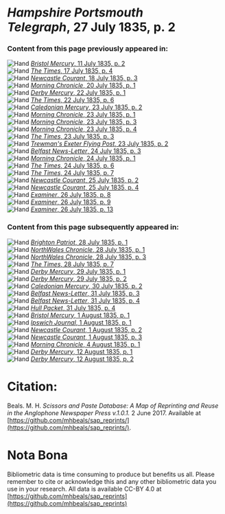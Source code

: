 # *Hampshire Portsmouth Telegraph*, 27 July 1835, p. 2  
  
### Content from this page previously appeared in:  
![Hand](http://scissorsandpaste.net/wp-content/uploads/2017/06/smallhandpointer.png) [*Bristol Mercury*, 11 July 1835, p. 2](https://mhbeals.github.io/sap_html/Bristol-Mercury/Bristol-Mercury-11-July-1835-p-2)  
![Hand](http://scissorsandpaste.net/wp-content/uploads/2017/06/smallhandpointer.png) [*The Times*, 17 July 1835, p. 4](https://mhbeals.github.io/sap_html/The-Times/The-Times-17-July-1835-p-4)  
![Hand](http://scissorsandpaste.net/wp-content/uploads/2017/06/smallhandpointer.png) [*Newcastle Courant*, 18 July 1835, p. 3](https://mhbeals.github.io/sap_html/Newcastle-Courant/Newcastle-Courant-18-July-1835-p-3)  
![Hand](http://scissorsandpaste.net/wp-content/uploads/2017/06/smallhandpointer.png) [*Morning Chronicle*, 20 July 1835, p. 1](https://mhbeals.github.io/sap_html/Morning-Chronicle/Morning-Chronicle-20-July-1835-p-1)  
![Hand](http://scissorsandpaste.net/wp-content/uploads/2017/06/smallhandpointer.png) [*Derby Mercury*, 22 July 1835, p. 1](https://mhbeals.github.io/sap_html/Derby-Mercury/Derby-Mercury-22-July-1835-p-1)  
![Hand](http://scissorsandpaste.net/wp-content/uploads/2017/06/smallhandpointer.png) [*The Times*, 22 July 1835, p. 6](https://mhbeals.github.io/sap_html/The-Times/The-Times-22-July-1835-p-6)  
![Hand](http://scissorsandpaste.net/wp-content/uploads/2017/06/smallhandpointer.png) [*Caledonian Mercury*, 23 July 1835, p. 2](https://mhbeals.github.io/sap_html/Caledonian-Mercury/Caledonian-Mercury-23-July-1835-p-2)  
![Hand](http://scissorsandpaste.net/wp-content/uploads/2017/06/smallhandpointer.png) [*Morning Chronicle*, 23 July 1835, p. 1](https://mhbeals.github.io/sap_html/Morning-Chronicle/Morning-Chronicle-23-July-1835-p-1)  
![Hand](http://scissorsandpaste.net/wp-content/uploads/2017/06/smallhandpointer.png) [*Morning Chronicle*, 23 July 1835, p. 3](https://mhbeals.github.io/sap_html/Morning-Chronicle/Morning-Chronicle-23-July-1835-p-3)  
![Hand](http://scissorsandpaste.net/wp-content/uploads/2017/06/smallhandpointer.png) [*Morning Chronicle*, 23 July 1835, p. 4](https://mhbeals.github.io/sap_html/Morning-Chronicle/Morning-Chronicle-23-July-1835-p-4)  
![Hand](http://scissorsandpaste.net/wp-content/uploads/2017/06/smallhandpointer.png) [*The Times*, 23 July 1835, p. 3](https://mhbeals.github.io/sap_html/The-Times/The-Times-23-July-1835-p-3)  
![Hand](http://scissorsandpaste.net/wp-content/uploads/2017/06/smallhandpointer.png) [*Trewman's Exeter Flying Post*, 23 July 1835, p. 2](https://mhbeals.github.io/sap_html/Trewman's-Exeter-Flying-Post/Trewman's-Exeter-Flying-Post-23-July-1835-p-2)  
![Hand](http://scissorsandpaste.net/wp-content/uploads/2017/06/smallhandpointer.png) [*Belfast News-Letter*, 24 July 1835, p. 3](https://mhbeals.github.io/sap_html/Belfast-News-Letter/Belfast-News-Letter-24-July-1835-p-3)  
![Hand](http://scissorsandpaste.net/wp-content/uploads/2017/06/smallhandpointer.png) [*Morning Chronicle*, 24 July 1835, p. 1](https://mhbeals.github.io/sap_html/Morning-Chronicle/Morning-Chronicle-24-July-1835-p-1)  
![Hand](http://scissorsandpaste.net/wp-content/uploads/2017/06/smallhandpointer.png) [*The Times*, 24 July 1835, p. 6](https://mhbeals.github.io/sap_html/The-Times/The-Times-24-July-1835-p-6)  
![Hand](http://scissorsandpaste.net/wp-content/uploads/2017/06/smallhandpointer.png) [*The Times*, 24 July 1835, p. 7](https://mhbeals.github.io/sap_html/The-Times/The-Times-24-July-1835-p-7)  
![Hand](http://scissorsandpaste.net/wp-content/uploads/2017/06/smallhandpointer.png) [*Newcastle Courant*, 25 July 1835, p. 2](https://mhbeals.github.io/sap_html/Newcastle-Courant/Newcastle-Courant-25-July-1835-p-2)  
![Hand](http://scissorsandpaste.net/wp-content/uploads/2017/06/smallhandpointer.png) [*Newcastle Courant*, 25 July 1835, p. 4](https://mhbeals.github.io/sap_html/Newcastle-Courant/Newcastle-Courant-25-July-1835-p-4)  
![Hand](http://scissorsandpaste.net/wp-content/uploads/2017/06/smallhandpointer.png) [*Examiner*, 26 July 1835, p. 8](https://mhbeals.github.io/sap_html/Examiner/Examiner-26-July-1835-p-8)  
![Hand](http://scissorsandpaste.net/wp-content/uploads/2017/06/smallhandpointer.png) [*Examiner*, 26 July 1835, p. 9](https://mhbeals.github.io/sap_html/Examiner/Examiner-26-July-1835-p-9)  
![Hand](http://scissorsandpaste.net/wp-content/uploads/2017/06/smallhandpointer.png) [*Examiner*, 26 July 1835, p. 13](https://mhbeals.github.io/sap_html/Examiner/Examiner-26-July-1835-p-13)  
  
### Content from this page subsequently appeared in:  
![Hand](http://scissorsandpaste.net/wp-content/uploads/2017/06/smallhandpointer.png) [*Brighton Patriot*, 28 July 1835, p. 1](https://mhbeals.github.io/sap_html/Brighton-Patriot/Brighton-Patriot-28-July-1835-p-1)  
![Hand](http://scissorsandpaste.net/wp-content/uploads/2017/06/smallhandpointer.png) [*NorthWales Chronicle*, 28 July 1835, p. 1](https://mhbeals.github.io/sap_html/NorthWales-Chronicle/NorthWales-Chronicle-28-July-1835-p-1)  
![Hand](http://scissorsandpaste.net/wp-content/uploads/2017/06/smallhandpointer.png) [*NorthWales Chronicle*, 28 July 1835, p. 3](https://mhbeals.github.io/sap_html/NorthWales-Chronicle/NorthWales-Chronicle-28-July-1835-p-3)  
![Hand](http://scissorsandpaste.net/wp-content/uploads/2017/06/smallhandpointer.png) [*The Times*, 28 July 1835, p. 7](https://mhbeals.github.io/sap_html/The-Times/The-Times-28-July-1835-p-7)  
![Hand](http://scissorsandpaste.net/wp-content/uploads/2017/06/smallhandpointer.png) [*Derby Mercury*, 29 July 1835, p. 1](https://mhbeals.github.io/sap_html/Derby-Mercury/Derby-Mercury-29-July-1835-p-1)  
![Hand](http://scissorsandpaste.net/wp-content/uploads/2017/06/smallhandpointer.png) [*Derby Mercury*, 29 July 1835, p. 2](https://mhbeals.github.io/sap_html/Derby-Mercury/Derby-Mercury-29-July-1835-p-2)  
![Hand](http://scissorsandpaste.net/wp-content/uploads/2017/06/smallhandpointer.png) [*Caledonian Mercury*, 30 July 1835, p. 2](https://mhbeals.github.io/sap_html/Caledonian-Mercury/Caledonian-Mercury-30-July-1835-p-2)  
![Hand](http://scissorsandpaste.net/wp-content/uploads/2017/06/smallhandpointer.png) [*Belfast News-Letter*, 31 July 1835, p. 3](https://mhbeals.github.io/sap_html/Belfast-News-Letter/Belfast-News-Letter-31-July-1835-p-3)  
![Hand](http://scissorsandpaste.net/wp-content/uploads/2017/06/smallhandpointer.png) [*Belfast News-Letter*, 31 July 1835, p. 4](https://mhbeals.github.io/sap_html/Belfast-News-Letter/Belfast-News-Letter-31-July-1835-p-4)  
![Hand](http://scissorsandpaste.net/wp-content/uploads/2017/06/smallhandpointer.png) [*Hull Packet*, 31 July 1835, p. 4](https://mhbeals.github.io/sap_html/Hull-Packet/Hull-Packet-31-July-1835-p-4)  
![Hand](http://scissorsandpaste.net/wp-content/uploads/2017/06/smallhandpointer.png) [*Bristol Mercury*, 1 August 1835, p. 1](https://mhbeals.github.io/sap_html/Bristol-Mercury/Bristol-Mercury-1-August-1835-p-1)  
![Hand](http://scissorsandpaste.net/wp-content/uploads/2017/06/smallhandpointer.png) [*Ipswich Journal*, 1 August 1835, p. 1](https://mhbeals.github.io/sap_html/Ipswich-Journal/Ipswich-Journal-1-August-1835-p-1)  
![Hand](http://scissorsandpaste.net/wp-content/uploads/2017/06/smallhandpointer.png) [*Newcastle Courant*, 1 August 1835, p. 2](https://mhbeals.github.io/sap_html/Newcastle-Courant/Newcastle-Courant-1-August-1835-p-2)  
![Hand](http://scissorsandpaste.net/wp-content/uploads/2017/06/smallhandpointer.png) [*Newcastle Courant*, 1 August 1835, p. 3](https://mhbeals.github.io/sap_html/Newcastle-Courant/Newcastle-Courant-1-August-1835-p-3)  
![Hand](http://scissorsandpaste.net/wp-content/uploads/2017/06/smallhandpointer.png) [*Morning Chronicle*, 4 August 1835, p. 1](https://mhbeals.github.io/sap_html/Morning-Chronicle/Morning-Chronicle-4-August-1835-p-1)  
![Hand](http://scissorsandpaste.net/wp-content/uploads/2017/06/smallhandpointer.png) [*Derby Mercury*, 12 August 1835, p. 1](https://mhbeals.github.io/sap_html/Derby-Mercury/Derby-Mercury-12-August-1835-p-1)  
![Hand](http://scissorsandpaste.net/wp-content/uploads/2017/06/smallhandpointer.png) [*Derby Mercury*, 12 August 1835, p. 2](https://mhbeals.github.io/sap_html/Derby-Mercury/Derby-Mercury-12-August-1835-p-2)  


# Citation: 

Beals. M. H. *Scissors and Paste Database: A Map of Reprinting and Reuse in the Anglophone Newspaper Press v.1.0.1.* 2 June 2017. Available at [https://github.com/mhbeals/sap_reprints/](https://github.com/mhbeals/sap_reprints/). 

# Nota Bona

Bibliometric data is time consuming to produce but benefits us all. Please remember to cite or acknowledge this and any other bibliometric data you use in your research. All data is available CC-BY 4.0 at [https://github.com/mhbeals/sap_reprints](https://github.com/mhbeals/sap_reprints)